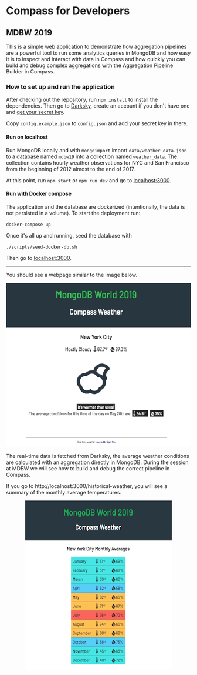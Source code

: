 # Compass for Developers
## MDBW 2019

This is a simple web application to demonstrate how aggregation pipelines are a powerful tool to run some analytics queries
in MongoDB and how easy it is to inspect and interact with data in Compass and how quickly you can build and debug complex
aggregations with the Aggregation Pipeline Builder in Compass.

### How to set up and run the application

After checking out the repository, run `npm install` to install the dependencies. Then go to [Darksky](https://darksky.net), create an account if you don't have one and [get your secret key](https://darksky.net/dev/account).

Copy `config.example.json` to `config.json` and add your secret key in there.

#### Run on localhost

Run MongoDB locally and with `mongoimport` import `data/weather_data.json` to a database named `mdbw19` into a collection named `weather_data`. The collection contains hourly weather observations for NYC and San Francisco from the beginning of 2012 almost to the end of 2017.

At this point, run `npm start` or `npm run dev` and go to [localhost:3000](http://localhost:3000/).

#### Run with Docker compose

The application and the database are dockerized (intentionally, the data is not persisted in a volume). To start the deployment run:

```
docker-compose up
```

Once it's all up and running, seed the database with

```
./scripts/seed-docker-db.sh
```

Then go to [localhost:3000](http://localhost:3000/).

<hr>

You should see a webpage similar to the image below.

<p align="center"> 
    <img src="./assets/compass-weather.gif" alt="real time vs historical weather">
</p>

The real-time data is fetched from Darksky, the average weather conditions are calculated with an aggregation directly in MongoDB. During the session at MDBW we will see how to build and debug the correct pipeline in Compass.

If you go to http://localhost:3000/historical-weather, you will see a summary of the monthly average temperatures.

 <p align="center"> 
    <img src="./assets/compass-weather-historical.png" alt="monthly average weather conditions">
 </p>
